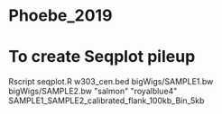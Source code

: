 # Phoebe_2019

# To create Seqplot pileup
Rscript seqplot.R w303_cen.bed bigWigs/SAMPLE1.bw bigWigs/SAMPLE2.bw "salmon" "royalblue4" SAMPLE1_SAMPLE2_calibrated_flank_100kb_Bin_5kb
